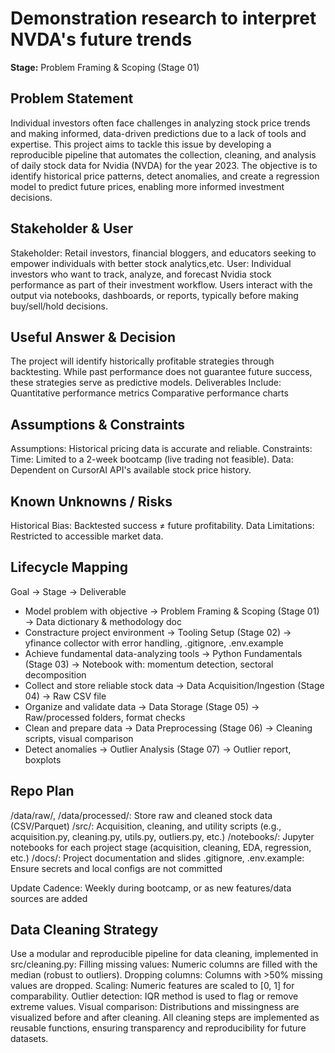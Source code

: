 # Demonstration research to interpret NVDA's future trends
**Stage:** Problem Framing & Scoping (Stage 01)

## Problem Statement
Individual investors often face challenges in analyzing stock price trends and making informed, data-driven predictions due to a lack of tools and expertise. This project aims to tackle this issue by developing a reproducible pipeline that automates the collection, cleaning, and analysis of daily stock data for Nvidia (NVDA) for the year 2023. The objective is to identify historical price patterns, detect anomalies, and create a regression model to predict future prices, enabling more informed investment decisions.

## Stakeholder & User
Stakeholder: Retail investors, financial bloggers, and educators seeking to empower individuals with better stock analytics,etc.
User: Individual investors who want to track, analyze, and forecast Nvidia stock performance as part of their investment workflow. Users interact with the output via notebooks, dashboards, or reports, typically before making buy/sell/hold decisions.

## Useful Answer & Decision
The project will identify historically profitable strategies through backtesting. While past performance does not guarantee future success, these strategies serve as predictive models.
Deliverables Include:
Quantitative performance metrics
Comparative performance charts

## Assumptions & Constraints
Assumptions:
Historical pricing data is accurate and reliable.
Constraints:
Time: Limited to a 2-week bootcamp (live trading not feasible).
Data: Dependent on CursorAI API's available stock price history.

## Known Unknowns / Risks
Historical Bias: Backtested success ≠ future profitability.
Data Limitations: Restricted to accessible market data.

## Lifecycle Mapping
Goal → Stage → Deliverable
+ Model problem with objective → Problem Framing & Scoping (Stage 01) → Data dictionary & methodology doc
+ Constracture project environment → Tooling Setup (Stage 02) → yfinance collector with error handling, .gitignore, .env.example
+ Achieve fundamental data-analyzing tools → Python Fundamentals (Stage 03) → Notebook with: momentum detection, sectoral decomposition
+ Collect and store reliable stock data → Data Acquisition/Ingestion (Stage 04) → Raw CSV file
+ Organize and validate data → Data Storage (Stage 05) → Raw/processed folders, format checks
+ Clean and prepare data → Data Preprocessing (Stage 06) → Cleaning scripts, visual comparison
+ Detect anomalies → Outlier Analysis (Stage 07) → Outlier report, boxplots

## Repo Plan
/data/raw/, /data/processed/: Store raw and cleaned stock data (CSV/Parquet)
/src/: Acquisition, cleaning, and utility scripts (e.g., acquisition.py, cleaning.py, utils.py, outliers.py, etc.)
/notebooks/: Jupyter notebooks for each project stage (acquisition, cleaning, EDA, regression, etc.)
/docs/: Project documentation and slides
.gitignore, .env.example: Ensure secrets and local configs are not committed

Update Cadence: Weekly during bootcamp, or as new features/data sources are added

## Data Cleaning Strategy
Use a modular and reproducible pipeline for data cleaning, implemented in src/cleaning.py:
Filling missing values: Numeric columns are filled with the median (robust to outliers).
Dropping columns: Columns with >50% missing values are dropped.
Scaling: Numeric features are scaled to [0, 1] for comparability.
Outlier detection: IQR method is used to flag or remove extreme values.
Visual comparison: Distributions and missingness are visualized before and after cleaning. All cleaning steps are implemented as reusable functions, ensuring transparency and reproducibility for future datasets.
